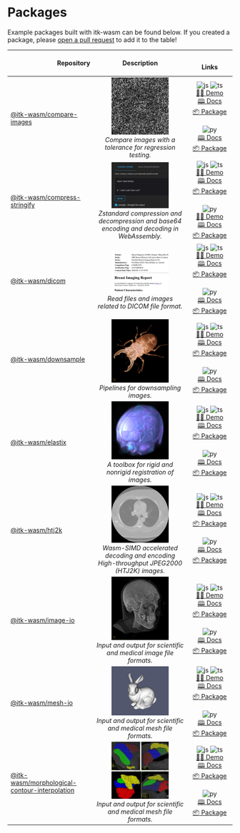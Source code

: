 # Packages

Example packages built with itk-wasm can be found below. If you created a
package, please [open a pull
request](https://github.com/InsightSoftwareConsortium/ITK-Wasm/compare) to add it to the table!

| <img width=100/> Repository | <img width=125/> Description <img width=125/> | <img width=200/> Links |
|-----------------------------|:---------------------------------------------:|:----------------------:|
| [@itk-wasm/compare-images][compare-images-repo] | [<img src="../_static/packages/compare-images.png" width="128" />][compare-images-demo-js] <br /> *Compare images with a tolerance for regression testing.* | ![js][js-logo] ![ts][ts-logo] <br/>[👨‍💻 Demo][compare-images-demo-js] <br/>[🕮 Docs][compare-images-docs-js] <br/>[📦 Package][compare-images-package-js] <br/> <br/> ![py][py-logo] <br/>[🕮 Docs][compare-images-docs-py] <br/>[📦 Package][compare-images-package-py] |
| [@itk-wasm/compress-stringify][compress-stringify-repo] | [<img src="../_static/packages/compress-stringify.png" width="128" />][compress-stringify-demo-js]<br />  *Zstandard compression and decompression and base64 encoding and decoding in WebAssembly.* | ![js][js-logo] ![ts][ts-logo] <br/>[👨‍💻 Demo][compress-stringify-demo-js] <br/>[🕮 Docs][compress-stringify-docs-js] <br/>[📦 Package][compress-stringify-package-js] <br/> <br/> ![py][py-logo] <br/>[👨‍💻 Demo][compress-stringify-demo-py] <br/>[🕮 Docs][compress-stringify-docs-py] <br/>[📦 Package][compress-stringify-package-py] |
| [@itk-wasm/dicom][dicom-repo] | [<img src="../_static/packages/dicom.png" width="128" />][dicom-demo-js] <br /> *Read files and images related to DICOM file format.* | ![js][js-logo] ![ts][ts-logo] <br/>[👨‍💻 Demo][dicom-demo-js] <br/>[🕮 Docs][dicom-docs-js] <br/>[📦 Package][dicom-package-js] <br/> <br/> ![py][py-logo] <br/>[🕮 Docs][dicom-docs-py] <br/>[📦 Package][dicom-package-py] |
| [@itk-wasm/downsample][downsample-repo] | [<img src="../_static/packages/downsample.png" width="128" />][downsample-demo-js] <br /> *Pipelines for downsampling images.* | ![js][js-logo] ![ts][ts-logo] <br/>[👨‍💻 Demo][downsample-demo-js] <br/>[🕮 Docs][downsample-docs-js] <br/>[📦 Package][downsample-package-js] <br/> <br/> ![py][py-logo] <br/>[🕮 Docs][downsample-docs-py] <br/>[📦 Package][downsample-package-py] |
| [@itk-wasm/elastix][elastix-repo] | [<img src="../_static/packages/elastix.png" width="128" />][elastix-demo-js] <br /> *A toolbox for rigid and nonrigid registration of images.* | ![js][js-logo] ![ts][ts-logo] <br/>[👨‍💻 Demo][elastix-demo-js] <br/>[🕮 Docs][elastix-docs-js] <br/>[📦 Package][elastix-package-js] <br/> <br/> ![py][py-logo] <br/>[🕮 Docs][elastix-docs-py] <br/>[📦 Package][elastix-package-py] |
| [@itk-wasm/htj2k][htj2k-repo] | [<img src="../_static/packages/htj2k.png" width="128" />][htj2k-demo-js] <br /> *Wasm-SIMD accelerated decoding and encoding High-throughput JPEG2000 (HTJ2K) images.* | ![js][js-logo] ![ts][ts-logo] <br/>[👨‍💻 Demo][htj2k-demo-js] <br/>[🕮 Docs][htj2k-docs-js] <br/>[📦 Package][htj2k-package-js] <br/> <br/> ![py][py-logo] <br/>[🕮 Docs][htj2k-docs-py] <br/>[📦 Package][htj2k-package-py] |
| [@itk-wasm/image-io][image-io-repo] | [<img src="../_static/packages/image-io.png" width="128" />][image-io-demo-js] <br /> *Input and output for scientific and medical image file formats.* | ![js][js-logo] ![ts][ts-logo] <br/>[👨‍💻 Demo][image-io-demo-js] <br/>[🕮 Docs][image-io-docs-js] <br/>[📦 Package][image-io-package-js] <br/> <br/> ![py][py-logo] <br/>[🕮 Docs][image-io-docs-py] <br/>[📦 Package][image-io-package-py] |
| [@itk-wasm/mesh-io][mesh-io-repo] | [<img src="../_static/packages/mesh-io.png" width="128" />][mesh-io-demo-js] <br /> *Input and output for scientific and medical mesh file formats.* | ![js][js-logo] ![ts][ts-logo] <br/>[👨‍💻 Demo][mesh-io-demo-js] <br/>[🕮 Docs][mesh-io-docs-js] <br/>[📦 Package][mesh-io-package-js] <br/> <br/> ![py][py-logo] <br/>[🕮 Docs][mesh-io-docs-py] <br/>[📦 Package][mesh-io-package-py] |
| [@itk-wasm/morphological-contour-interpolation][morphological-contour-interpolation-repo] | [<img src="../_static/packages/morphological-contour-interpolation.png" width="128" />][morphological-contour-interpolation-demo-js] <br /> *Input and output for scientific and medical mesh file formats.* | ![js][js-logo] ![ts][ts-logo] <br/>[👨‍💻 Demo][morphological-contour-interpolation-demo-js] <br/>[🕮 Docs][morphological-contour-interpolation-docs-js] <br/>[📦 Package][morphological-contour-interpolation-package-js] <br/> <br/> ![py][py-logo] <br/>[🕮 Docs][morphological-contour-interpolation-docs-py] <br/>[📦 Package][morphological-contour-interpolation-package-py] |

[js-logo]: /_static/javascript-logo.svg
[ts-logo]: /_static/typescript-logo.svg
[py-logo]: /_static/python.svg

[compare-images-repo]: https://github.com/InsightSoftwareConsortium/ITK-Wasm/tree/main/packages/compare-images
[compare-images-demo-js]: https://insightsoftwareconsortium.github.io/itk-wasm/compare-images/ts/app/
[compare-images-docs-js]: https://insightsoftwareconsortium.github.io/itk-wasm/compare-images/ts/docs/
[compare-images-package-js]: https://www.npmjs.com/package/@itk-wasm/compare-images
[compare-images-docs-py]: https://insightsoftwareconsortium.github.io/itk-wasm/compare-images/py/docs/
[compare-images-package-py]: https://pypi.org/project/itkwasm-compare-images/

[compress-stringify-repo]: https://github.com/InsightSoftwareConsortium/ITK-Wasm/tree/main/packages/compress-stringify
[compress-stringify-demo-js]: https://insightsoftwareconsortium.github.io/itk-wasm/compress-stringify/ts/app/
[compress-stringify-docs-js]: https://insightsoftwareconsortium.github.io/itk-wasm/compress-stringify/ts/docs/
[compress-stringify-package-js]: https://www.npmjs.com/package/@itk-wasm/compress-stringify
[compress-stringify-demo-py]: https://itk-compress-stringify-py-app.on.fleek.co/
[compress-stringify-docs-py]: https://insightsoftwareconsortium.github.io/itk-wasm/compress-stringify/py/docs/
[compress-stringify-package-py]: https://pypi.org/project/itkwasm-compress-stringify/

[elastix-repo]: https://github.com/InsightSoftwareConsortium/ITKElastix
[elastix-demo-js]: https://js.app.elastix.wasm.itk.eth.limo/
[elastix-docs-js]: https://js.docs.elastix.wasm.itk.eth.limo/
[elastix-package-js]: https://www.npmjs.com/package/@itk-wasm/elastix
[elastix-docs-py]: https://py.docs.elastix.wasm.itk.eth.limo/
[elastix-package-py]: https://pypi.org/project/itkwasm-elastix/

[dicom-repo]: https://github.com/InsightSoftwareConsortium/ITK-Wasm/tree/main/packages/dicom
[dicom-demo-js]: https://insightsoftwareconsortium.github.io/itk-wasm/dicom/ts/app/
[dicom-docs-js]: https://insightsoftwareconsortium.github.io/itk-wasm/dicom/ts/docs/
[dicom-package-js]: https://www.npmjs.com/package/@itk-wasm/dicom
[dicom-docs-py]: https://insightsoftwareconsortium.github.io/itk-wasm/dicom/py/docs/
[dicom-package-py]: https://pypi.org/project/itkwasm-dicom/

[htj2k-repo]: https://github.com/InsightSoftwareConsortium/ITKIOOpenJPH/tree/main/src/wasm
[htj2k-demo-js]: https://js.app.htj2k.wasm.itk.eth.limo/
[htj2k-docs-js]: https://js.docs.htj2k.wasm.itk.eth.limo/
[htj2k-package-js]: https://www.npmjs.com/package/@itk-wasm/htj2k
[htj2k-docs-py]: https://py.docs.htj2k.wasm.itk.eth.limo/
[htj2k-package-py]: https://pypi.org/project/itkwasm-htj2k/

[downsample-repo]: https://github.com/InsightSoftwareConsortium/ITK-Wasm/tree/main/packages/downsample
[downsample-demo-js]: https://insightsoftwareconsortium.github.io/itk-wasm/downsample/ts/app/
[downsample-docs-js]: https://insightsoftwareconsortium.github.io/itk-wasm/downsample/ts/docs/
[downsample-package-js]: https://www.npmjs.com/package/@itk-wasm/downsample
[downsample-docs-py]: https://insightsoftwareconsortium.github.io/itk-wasm/downsample/py/docs/
[downsample-package-py]: https://pypi.org/project/itkwasm-downsample/

[image-io-repo]: https://github.com/InsightSoftwareConsortium/ITK-Wasm/tree/main/packages/image-io
[image-io-demo-js]: https://insightsoftwareconsortium.github.io/itk-wasm/image-io/ts/app/
[image-io-docs-js]: https://insightsoftwareconsortium.github.io/itk-wasm/image-io/ts/docs/
[image-io-package-js]: https://www.npmjs.com/package/@itk-wasm/image-io
[image-io-docs-py]: https://insightsoftwareconsortium.github.io/itk-wasm/image-io/py/docs/
[image-io-package-py]: https://pypi.org/project/itkwasm-image-io/

[mesh-io-repo]: https://github.com/InsightSoftwareConsortium/ITK-Wasm/tree/main/packages/mesh-io
[mesh-io-demo-js]: https://insightsoftwareconsortium.github.io/itk-wasm/mesh-io/ts/app/
[mesh-io-docs-js]: https://insightsoftwareconsortium.github.io/itk-wasm/mesh-io/ts/docs/
[mesh-io-package-js]: https://www.npmjs.com/package/@itk-wasm/mesh-io
[mesh-io-docs-py]: https://insightsoftwareconsortium.github.io/itk-wasm/mesh-io/py/docs/
[mesh-io-package-py]: https://pypi.org/project/itkwasm-mesh-io/

[morphological-contour-interpolation-repo]: https://github.com/KitwareMedical/ITKMorphologicalContourInterpolation/
[morphological-contour-interpolation-demo-js]: https://kitwaremedical.github.io/ITKMorphologicalContourInterpolation/ts/app/
[morphological-contour-interpolation-docs-js]: https://kitwaremedical.github.io/ITKMorphologicalContourInterpolation/ts/docs/
[morphological-contour-interpolation-package-js]: https://www.npmjs.com/package/@itk-wasm/morphological-contour-interpolation
[morphological-contour-interpolation-docs-py]: https://kitwaremedical.github.io/ITKMorphologicalContourInterpolation/py/docs/
[morphological-contour-interpolation-package-py]: https://pypi.org/project/itkwasm-morphological-contour-interpolation/